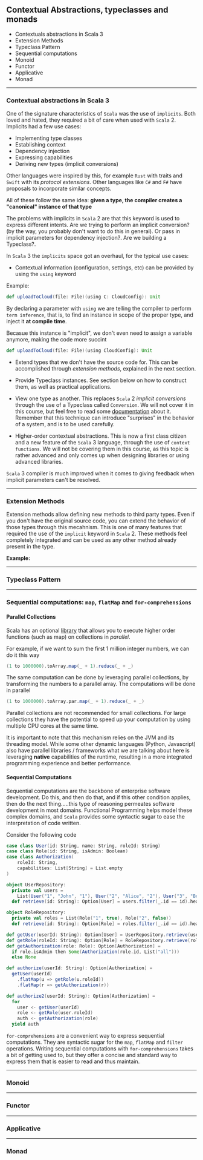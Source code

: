 ## Contextual Abstractions, typeclasses and monads

  * Contextuals abstractions in Scala 3
  * Extension Methods
  * Typeclass Pattern
  * Sequential computations
  * Monoid
  * Functor
  * Applicative
  * Monad

---

### Contextual abstractions in Scala 3

One of the signature characteristics of `Scala` was the use of `implicits`. Both loved and hated, they required a bit of care when used with `Scala` 2. 
Implicits had a few use cases:

- Implementing type classes
- Establishing context
- Dependency injection
- Expressing capabilities
- Deriving new types (implicit conversions)

Other languages were inspired by this, for example `Rust` with traits and `Swift` with its _protocol extensions_. Other languages like `C#` and `F#` have proposals to incorporate similar concepts. 

All of these follow the same idea: **given a type, the compiler creates a "canonical" instance of that type**

The problems with implicits in `Scala` 2 are that this keyword is used to express different intents. Are we trying to perform an implicit conversion? (by the way, you probably don't want to do this in general).
Or pass in implicit parameters for dependency injection?. Are we building a Typeclass?. 

In `Scala` 3 the `implicits` space got an overhaul, for the typical use cases:

* Contextual information (configuration, settings, etc) can be provided by using the `using` keyword

Example:

```scala
def uploadToCloud(file: File)(using C: CloudConfig): Unit
```

By declaring a parameter with `using` we are telling the compiler to perform `term inference`, that is, to find an instance in scope of the proper type, and inject it **at compile time**.

Becasue this instance is "implicit", we don't even need to assign a variable anymore, making the code more succint

```scala
def uploadToCloud(file: File)(using CloudConfig): Unit
```

* Extend types that we don't have the source code for. This can be accomplished through _extension methods_, explained in the next section. 

* Provide Typeclass instances. See section below on how to construct them, as well as practical applications. 

* View one type as another. This replaces `Scala` 2 _implicit conversions_ through  the use of a Typeclass called `Conversion`. We will not cover it in this course, but feel free to read some [documentation](https://docs.scala-lang.org/scala3/book/ca-implicit-conversions.html) about it. Remember that this technique can introduce "surprises" in the behavior of a system, and is to be used carefully. 

* Higher-order contextual abstractions. This is now a first class citizen and a new feature of the `Scala` 3 language, through the use of `context functions`. We will not be covering them in this course, as this topic is rather advanced and only comes up when designing libraries or using advanced libraries.

`Scala` 3 compiler is much improved when it comes to giving feedback when implicit parameters can't be resolved. 

---


### Extension Methods

Extension methods allow defining new methods to third party types. Even if you don't have the original source code, you can extend the behavior of those types through this mecahnism. This is one of many features that required the use of the `implicit` keyword in `Scala` 2.
These methods feel completely integrated and can be used as any other method already present in the type. 

**Example:** 


---


### Typeclass Pattern


---


### Sequential computations: `map`, `flatMap` and `for-comprehensions`

#### Parallel Collections

Scala has an optional [library](https://github.com/scala/scala-parallel-collections) that allows you to execute higher order functions (such as map) on collections in _parallel_.

For example, if we want to sum the first 1 million integer numbers, we can do it this way

```scala
(1 to 1000000).toArray.map(_ + 1).reduce(_ + _)
```
The same computation can be done by leveraging parallel collections, by transforming the numbers to a parallel array. The computations will be done in parallel

```scala
(1 to 1000000).toArray.par.map(_ + 1).reduce(_ + _)
```

Parallel collections are not recommended for small collections. For large collections they have the potential to speed up your computation by using multiple CPU cores at the same time. 

It is important to note that this mechanism relies on the JVM and its threading model. While some other dynamic languages (Python, Javascript) also have parallel libraries / frameworks what we are talking about here is leveraging **native** capabilities of the runtime, resulting in a more integrated programming experience and better performance. 

#### Sequential Computations

Sequential computations are the backbone of enterprise software development. Do this, and then do that, and if this other condition applies, then do the next thing.....this type of reasoning permeates software development in most domains. Functional Programming helps model these complex domains, and `Scala` provides some syntactic sugar to ease the interpretation of code written. 

Consider the following code

```scala
case class User(id: String, name: String, roleId: String)
case class Role(id: String, isAdmin: Boolean)
case class Authorization(
    roleId: String,
    capabilities: List[String] = List.empty
)

object UserRepository:
  private val users =
    List(User("1", "John", "1"), User("2", "Alice", "2"), User("3", "Bob", "2"))
  def retrieve(id: String): Option[User] = users.filter(_.id == id).headOption

object RoleRepository:
  private val roles = List(Role("1", true), Role("2", false))
  def retrieve(id: String): Option[Role] = roles.filter(_.id == id).headOption

def getUser(userId: String): Option[User] = UserRepository.retrieve(userId)
def getRole(roleId: String): Option[Role] = RoleRepository.retrieve(roleId)
def getAuthorization(role: Role): Option[Authorization] =
  if role.isAdmin then Some(Authorization(role.id, List("all")))
  else None

def authorize(userId: String): Option[Authorization] =
  getUser(userId)
    .flatMap(u => getRole(u.roleId))
    .flatMap(r => getAuthorization(r))

def authorize2(userId: String): Option[Authorization] =
  for
    user <- getUser(userId)
    role <- getRole(user.roleId)
    auth <- getAuthorization(role)
  yield auth
```

`for-comprehensions` are a convenient way to express sequential computations. They are syntactic sugar for the `map`, `flatMap` and `filter` operations. Writing sequential computations with `for-comprehensions` takes a bit of getting used to, but they offer a concise and standard way to express them that is easier to read and thus maintain. 

---

### Monoid

---

### Functor

---

### Applicative

---

### Monad


